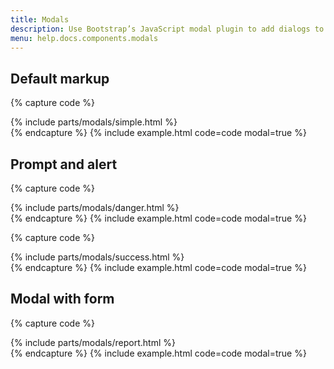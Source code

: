 ```yaml
---
title: Modals
description: Use Bootstrap’s JavaScript modal plugin to add dialogs to your site for lightboxes, user notifications, or completely custom content.
menu: help.docs.components.modals
---
```


## Default markup

{% capture code %}
<div class="modal{% hide %} d-block position-relative{% endhide %}" tabindex="-1">
    <div class="modal-dialog" role="document">
        <div class="modal-content">
            {% include parts/modals/simple.html %}
        </div>
    </div>
</div>
{% endcapture %}
{% include example.html code=code modal=true %}


## Prompt and alert

{% capture code %}
<div class="modal{% hide %} d-block position-relative{% endhide %}" tabindex="-1">
    <div class="modal-dialog modal-sm" role="document">
        <div class="modal-content">
            {% include parts/modals/danger.html %}
        </div>
    </div>
</div>
{% endcapture %}
{% include example.html code=code modal=true %}

{% capture code %}
<div class="modal{% hide %} d-block position-relative{% endhide %}" tabindex="-1">
    <div class="modal-dialog modal-sm" role="document">
        <div class="modal-content">
            {% include parts/modals/success.html %}
        </div>
    </div>
</div>
{% endcapture %}
{% include example.html code=code modal=true %}


## Modal with form

{% capture code %}
<div class="modal{% hide %} d-block position-relative{% endhide %}" tabindex="-1">
    <div class="modal-dialog modal-lg" role="document">
        <div class="modal-content">
            {% include parts/modals/report.html %}
        </div>
    </div>
</div>
{% endcapture %}
{% include example.html code=code modal=true %}
